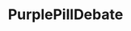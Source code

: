 ---
title: PurplePillDebate
crosslinks:
- TheRedPill
- youtubefactsbot
- youtubot
- RedPillWives
- TheBluePill
- autourbanbot
- marriedredpill
- MensLib
- ForeverAlone
- AskFeminists
- AskReddit
- AskMen
- Incels
- RedPillWomen
- asktrp
- MensRights
- AskWomen
- xkcd
- askMRP
- FeMRADebates
---